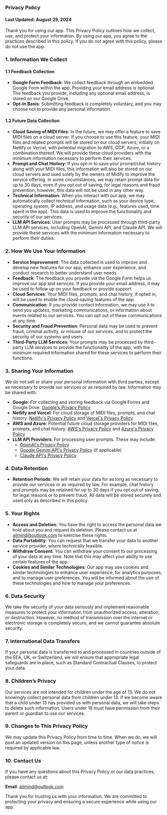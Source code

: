 ### Privacy Policy

#### Last Updated: August 29, 2024

Thank you for using our app. This Privacy Policy outlines how we collect, use, and protect your information. By using our app, you agree to the practices described in this policy. If you do not agree with this policy, please do not use the app.

### 1. Information We Collect

#### 1.1 Feedback Collection
- **Google Form Feedback**: We collect feedback through an embedded Google Form within the app. Providing your email address is optional. The feedback you provide, including any optional email address, is stored on our Google Drive.
- **Opt-In Basis**: Submitting feedback is completely voluntary, and you may choose not to provide any personal information.

#### 1.2 Future Data Collection
- **Cloud Saving of MIDI Files**: In the future, we may offer a feature to save MIDI files on a cloud server. If you choose to use this feature, your MIDI files and related prompts will be stored on our cloud servers, initially on Netlify or Vercel, with potential migration to AWS, GCP, Azure, or a combination thereof. We will provide these cloud providers with the minimum information necessary to perform their services.
- **Prompt and Chat History**: If you opt-in to save your prompt/chat history along with your MIDI files, this information will also be stored on our cloud servers and used solely by the owners of Midify to improve the service offering. In some circumstances, we may retain prompt data for up to 30 days, even if you opt out of saving, for legal reasons and fraud prevention; however, this data will not be used in any other way.
- **Technical Information**: When you interact with our app, we may automatically collect technical information, such as your device type, operating system, IP address, and usage data (e.g., features used, time spent in the app). This data is used to improve the functionality and security of our services.
- **LLM API Services**: User prompts may be processed through third-party LLM API services, including OpenAI, Gemini API, and Claude API. We will provide these services with the minimum information necessary to perform their duties.

### 2. How We Use Your Information

- **Service Improvement**: The data collected is used to improve and develop new features for our app, enhance user experience, and conduct research to better understand user needs.
- **Feedback**: The feedback you provide via the Google Form helps us improve our app and services. If you provide your email address, it may be used to follow up on your feedback or provide support.
- **Cloud Services**: Your MIDI files, prompts, and chat history, if opted in, will be used to enable the cloud-saving features of the app.
- **Communication**: If you provide contact information, we may use it to send you updates, marketing communications, or information about events related to our services. You can opt out of these communications at any time.
- **Security and Fraud Prevention**: Personal data may be used to prevent fraud, criminal activity, or misuse of our services, and to protect the security of our systems and users.
- **Third-Party LLM Services**: Your prompts may be processed by third-party LLM services to provide the functionality of the app, with the minimum required information shared for these services to perform their functions.

### 3. Sharing Your Information

We do not sell or share your personal information with third parties, except as necessary to provide our services or as required by law. Information may be shared with:

- **Google**: For collecting and storing feedback via Google Forms and Google Drive. [Google's Privacy Policy](https://policies.google.com/privacy)
- **Netlify and Vercel**: For cloud storage of MIDI files, prompts, and chat history. [Netlify's Privacy Policy](https://www.netlify.com/privacy/) and [Vercel's Privacy Policy](https://vercel.com/legal/privacy-policy)
- **AWS and Azure**: Potential future cloud storage providers for MIDI files, prompts, and chat history. [AWS's Privacy Policy](https://aws.amazon.com/privacy/) and [Azure's Privacy Policy](https://privacy.microsoft.com/en-us/privacystatement)
- **LLM API Providers**: For processing user prompts. These may include:
  - [OpenAI's Privacy Policy](https://openai.com/privacy)
  - [Google Gemini API's Privacy Policy](https://policies.google.com/privacy) (if applicable)
  - [Claude API's Privacy Policy](https://www.anthropic.com/policies/privacy-policy)

### 4. Data Retention

- **Retention Periods**: We will retain your data for as long as necessary to provide our services or as required by law. For example, chat history and prompts may be retained for up to 30 days if you opt out of saving, for legal reasons or to prevent fraud. All data will be stored securely and used only as described in this policy.

### 5. Your Rights

- **Access and Deletion**: You have the right to access the personal data we hold about you and request its deletion. Please contact us at ailmind@outlook.com to exercise these rights.
- **Data Portability**: You can request that we transfer your data to another service provider, where technically feasible.
- **Withdraw Consent**: You can withdraw your consent to our processing of your data at any time. Note that this may affect your ability to use certain features of the app.
- **Cookies and Similar Technologies**: Our app may use cookies and similar technologies to enhance user experience, for analytics purposes, and to manage user preferences. You will be informed about the use of these technologies and how to manage your preferences.

### 6. Data Security

We take the security of your data seriously and implement reasonable measures to protect your information from unauthorized access, alteration, or destruction. However, no method of transmission over the internet or electronic storage is completely secure, and we cannot guarantee absolute security.

### 7. International Data Transfers

If your personal data is transferred to and processed in countries outside of the EEA, UK, or Switzerland, we will ensure that appropriate legal safeguards are in place, such as Standard Contractual Clauses, to protect your data.

### 8. Children’s Privacy

Our services are not intended for children under the age of 13. We do not knowingly collect personal data from children under 13. If we become aware that a child under 13 has provided us with personal data, we will take steps to delete such information. Users under 18 must have permission from their parent or guardian to use our services.

### 9. Changes to This Privacy Policy

We may update this Privacy Policy from time to time. When we do, we will post an updated version on this page, unless another type of notice is required by applicable law.

### 10. Contact Us

If you have any questions about this Privacy Policy or our data practices, please contact us at:

**Email**: ailmind@outlook.com

Thank you for trusting us with your information. We are committed to protecting your privacy and ensuring a secure experience while using our app.
